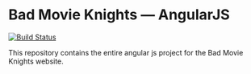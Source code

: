 # Bad Movie Knights — AngularJS
[![Build Status](https://travis-ci.org/robcharlwood/badmovieknights-angularjs.png?branch=master)](https://travis-ci.org/robcharlwood/badmovieknights-angularjs)

This repository contains the entire angular js project for the Bad Movie Knights website.
